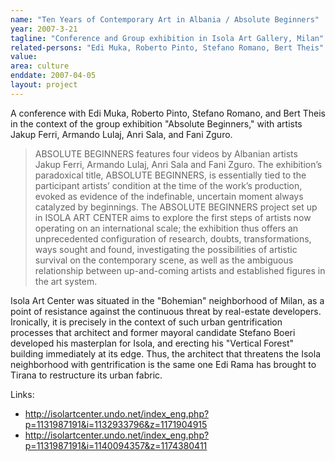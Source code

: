 ```yaml
---
name: "Ten Years of Contemporary Art in Albania / Absolute Beginners"
year: 2007-3-21
tagline: "Conference and Group exhibition in Isola Art Gallery, Milan"
related-persons: "Edi Muka, Roberto Pinto, Stefano Romano, Bert Theis"
value:
area: culture
enddate: 2007-04-05
layout: project
---
```

A conference with Edi Muka, Roberto Pinto, Stefano Romano, and Bert Theis in the context of the group exhibition "Absolute Beginners," with artists Jakup Ferri, Armando Lulaj, Anri Sala, and Fani Zguro.

>ABSOLUTE BEGINNERS features four videos by Albanian artists Jakup Ferri, Armando Lulaj, Anri Sala and Fani Zguro. The exhibition’s paradoxical title, ABSOLUTE BEGINNERS, is essentially tied to the participant artists’ condition at the time of the work’s production, evoked as evidence of the indefinable, uncertain moment always catalyzed by beginnings. The ABSOLUTE BEGINNERS project set up in ISOLA ART CENTER aims to explore the first steps of artists now operating on an international scale; the exhibition thus offers an unprecedented configuration of research, doubts, transformations, ways sought and found, investigating the possibilities of artistic survival on the contemporary scene, as well as the ambiguous relationship between up-and-coming artists and established figures in the art system.

Isola Art Center was situated in the "Bohemian" neighborhood of Milan, as a point of resistance against the continuous threat by real-estate developers. Ironically, it is precisely in the context of such urban gentrification processes that architect and former mayoral candidate Stefano Boeri developed his masterplan for Isola, and erecting his "Vertical Forest" building immediately at its edge. Thus, the architect that threatens the Isola neighborhood with gentrification is the same one Edi Rama has brought to Tirana to restructure its urban fabric. 

Links:
* <http://isolartcenter.undo.net/index_eng.php?p=1131987191&i=1132933796&z=1171904915>
* <http://isolartcenter.undo.net/index_eng.php?p=1131987191&i=1140094357&z=1174380411>

